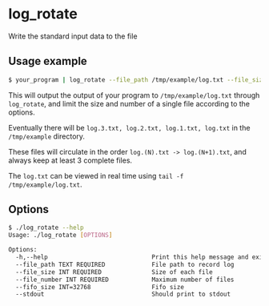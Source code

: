 # log_rotate

Write the standard input data to the file

## Usage example

```bash
$ your_program | log_rotate --file_path /tmp/example/log.txt --file_size=100000 --file_number=3
```

This will output the output of your program to `/tmp/example/log.txt` through `log_rotate`, and limit the size and number of a single file according to the options.

Eventually there will be `log.3.txt, log.2.txt, log.1.txt, log.txt` in the `/tmp/example` directory.

These files will circulate in the order `log.(N).txt -> log.(N+1).txt`, and always keep at least 3 complete files.

The `log.txt` can be viewed in real time using `tail -f /tmp/example/log.txt`.

## Options

```bash
$ ./log_rotate --help                                                      
Usage: ./log_rotate [OPTIONS]

Options:
  -h,--help                             Print this help message and exit
  --file_path TEXT REQUIRED             File path to record log
  --file_size INT REQUIRED              Size of each file
  --file_number INT REQUIRED            Maximum number of files
  --fifo_size INT=32768                 Fifo size
  --stdout                              Should print to stdout
```
